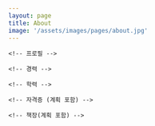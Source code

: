 ```yaml
---
layout: page
title: About
image: '/assets/images/pages/about.jpg'
---
```


<!-- 이력서 -->

    <!-- 프로필 -->
    
    <!-- 경력 -->
    
    <!-- 학력 -->
    
    <!-- 자격증 (계획 포함) -->
    
    <!-- 책장(계획 포함) -->

<!-- /이력서 -->